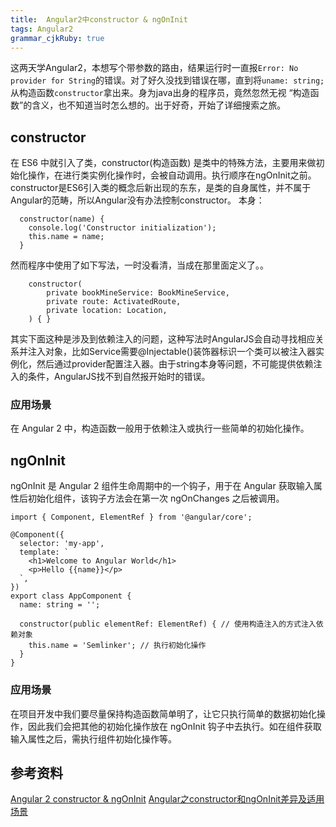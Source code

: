 ```yaml
---
title:  Angular2中constructor & ngOnInit
tags: Angular2
grammar_cjkRuby: true
---
```

这两天学Angular2，本想写个带参数的路由，结果运行时一直报```Error: No provider for String```的错误。对了好久没找到错误在哪，直到将```uname: string;```从构造函数```constructor```拿出来。身为java出身的程序员，竟然忽然无视 “构造函数”的含义，也不知道当时怎么想的。出于好奇，开始了详细搜索之旅。
## constructor

在 ES6 中就引入了类，constructor(构造函数) 是类中的特殊方法，主要用来做初始化操作，在进行类实例化操作时，会被自动调用。执行顺序在ngOnInit之前。
constructor是ES6引入类的概念后新出现的东东，是类的自身属性，并不属于Angular的范畴，所以Angular没有办法控制constructor。
本身：
```
  constructor(name) {
    console.log('Constructor initialization');
    this.name = name;
  }
```
然而程序中使用了如下写法，一时没看清，当成在那里面定义了。。
```
    constructor(
        private bookMineService: BookMineService,
        private route: ActivatedRoute,
        private location: Location,
    ) { }
```
其实下面这种是涉及到依赖注入的问题，这种写法时AngularJS会自动寻找相应关系并注入对象，比如Service需要@Injectable()装饰器标识一个类可以被注入器实例化，然后通过provider配置注入器。由于string本身等问题，不可能提供依赖注入的条件，AngularJS找不到自然报开始时的错误。

### 应用场景

在 Angular 2 中，构造函数一般用于依赖注入或执行一些简单的初始化操作。

## ngOnInit
ngOnInit 是 Angular 2 组件生命周期中的一个钩子，用于在 Angular 获取输入属性后初始化组件，该钩子方法会在第一次 ngOnChanges 之后被调用。
```
import { Component, ElementRef } from '@angular/core';

@Component({
  selector: 'my-app',
  template: `
    <h1>Welcome to Angular World</h1>
    <p>Hello {{name}}</p>
  `,
})
export class AppComponent {
  name: string = '';

  constructor(public elementRef: ElementRef) { // 使用构造注入的方式注入依赖对象
    this.name = 'Semlinker'; // 执行初始化操作
  }
}
```

### 应用场景
在项目开发中我们要尽量保持构造函数简单明了，让它只执行简单的数据初始化操作，因此我们会把其他的初始化操作放在 ngOnInit 钩子中去执行。如在组件获取输入属性之后，需执行组件初始化操作等。

## 参考资料
[Angular 2 constructor & ngOnInit](https://segmentfault.com/a/1190000008685752)
[Angular之constructor和ngOnInit差异及适用场景](http://blog.csdn.net/u010730126/article/details/64486997)